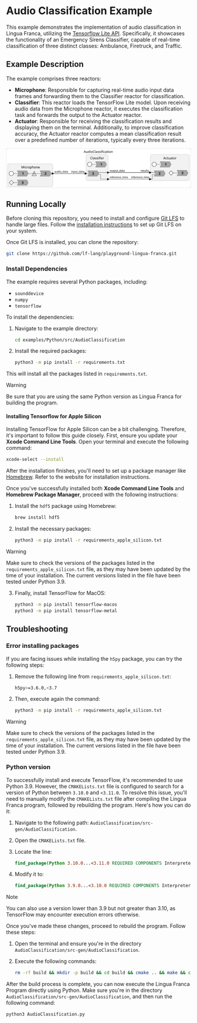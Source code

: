 # Audio Classification Example

This example demonstrates the implementation of audio classification in Lingua Franca, utilizing the [Tensorflow Lite API](https://www.tensorflow.org/lite). Specifically, it showcases the functionality of an Emergency Sirens Classifier, capable of real-time classification of three distinct classes: Ambulance, Firetruck, and Traffic.

## Example Description

The example comprises three reactors:
- **Microphone**: Responsible for capturing real-time audio input data frames and forwarding them to the Classifier reactor for classification.
- **Classifier**: This reactor loads the TensorFlow Lite model. Upon receiving audio data from the Microphone reactor, it executes the classification task and forwards the output to the Actuator reactor.
- **Actuator**: Responsible for receiving the classification results and displaying them on the terminal. Additionally, to improve classification accuracy, the Actuator reactor computes a mean classification result over a predefined number of iterations, typically every three iterations.

![Diagram of the Lingua Franca Program](./AudioClassification.svg "Diagram of the Lingua Franca Program")

## Running Locally

Before cloning this repository, you need to install and configure [Git LFS](https://git-lfs.github.com/) to handle large files. Follow the [installation instructions](https://docs.github.com/en/github/managing-large-files/installing-git-large-file-storage) to set up Git LFS on your system. 

Once Git LFS is installed, you can clone the repository:

```bash
git clone https://github.com/lf-lang/playground-lingua-franca.git
```

### Install Dependencies

The example requires several Python packages, including:

- `sounddevice`
- `numpy`
- `tensorflow`

To install the dependencies:

1. Navigate to the example directory:

    ```bash
    cd examples/Python/src/AudioClassification
    ```

2. Install the required packages:

    ```bash 
    python3 -m pip install -r requirements.txt
    ```

This will install all the packages listed in `requirements.txt`.
> [!WARNING] 
> Be sure that you are using the same Python version as Lingua Franca for building the program.

#### Installing Tensorflow for Apple Silicon

Installing TensorFlow for Apple Silicon can be a bit challenging. Therefore, it's important to follow this guide closely. First, ensure you update your **Xcode Command Line Tools**. Open your terminal and execute the following command:

```bash
xcode-select --install
```

After the installation finishes, you'll need to set up a package manager like [Homebrew](https://brew.sh/). Refer to the website for installation instructions.

Once you've successfully installed both **Xcode Command Line Tools** and **Homebrew Package Manager**, proceed with the following instructions:

1. Install the `hdf5` package using Homebrew:
    ```bash
    brew install hdf5
    ```

2. Install the necessary packages:
   ```bash
   python3 -m pip install -r requirements_apple_silicon.txt
   ```
> [!WARNING]  
> Make sure to check the versions of the packages listed in the `requirements_apple_silicon.txt` file, as they may have been updated by the time of your installation. The current versions listed in the file have been tested under Python 3.9.

3. Finally, install TensorFlow for MacOS:
    ```bash
    python3 -m pip install tensorflow-macos
    python3 -m pip install tensorflow-metal
    ```

## Troubleshooting

### Error installing packages

If you are facing issues while installing the `h5py` package, you can try the following steps:

1. Remove the following line from `requirements_apple_silicon.txt`:
   
    ```bash
    h5py>=3.6.0,<3.7
    ```
2. Then, execute again the command:
   
    ```bash
    python3 -m pip install -r requirements_apple_silicon.txt
    ```
> [!WARNING]  
> Make sure to check the versions of the packages listed in the `requirements_apple_silicon.txt` file, as they may have been updated by the time of your installation. The current versions listed in the file have been tested under Python 3.9.

### Python version

To successfully install and execute TensorFlow, it's recommended to use Python 3.9. However, the `CMAKELists.txt` file is configured to search for a version of Python between `3.10.0` and `<3.11.0`. To resolve this issue, you'll need to manually modify the `CMAKELists.txt` file after compiling the Lingua Franca program, followed by rebuilding the program. Here's how you can do it:

1. Navigate to the following path: `AudioClassification/src-gen/AudioClassification`.
2. Open the `CMAKELists.txt` file.
3. Locate the line:

   ```cmake
   find_package(Python 3.10.0...<3.11.0 REQUIRED COMPONENTS Interpreter Development)
   ```

4. Modify it to:

   ```cmake
   find_package(Python 3.9.0...<3.10.0 REQUIRED COMPONENTS Interpreter Development)
   ```
> [!NOTE]
> You can also use a version lower than 3.9 but not greater than 3.10, as TensorFlow may encounter execution errors otherwise.

Once you've made these changes, proceed to rebuild the program. Follow these steps:

1. Open the terminal and ensure you're in the directory `AudioClassification/src-gen/AudioClassification`.
2. Execute the following commands:

   ```bash
   rm -rf build && mkdir -p build && cd build && cmake .. && make && cd ..
   ```

After the build process is complete, you can now execute the Lingua Franca Program directly using Python. Make sure you're in the directory `AudioClassification/src-gen/AudioClassification`, and then run the following command:

```bash
python3 AudioClassification.py
```


